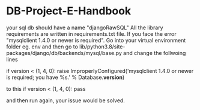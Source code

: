 # DB-Project-E-Handbook
your sql db should have a name "djangoRawSQL"
All the library requirements are written in requirements.txt file.
If you face the error "mysqlclient 1.4.0 or newer is required". Go into your virtual environment folder eg. env and then go to lib/python3.8/site-packages/django/db/backends/mysql/base.py and change the follwoing lines

if version < (1, 4, 0):
  raise ImproperlyConfigured('mysqlclient 1.4.0 or newer is required; you have %s.' % Database.__version__)
  
to this 
if version < (1, 4, 0):
	pass
  
and then run again, your issue would be solved.
